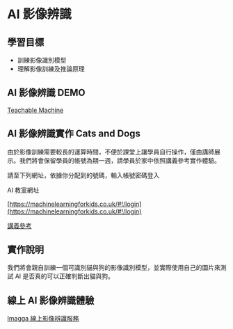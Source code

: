 # AI 影像辨識

## 學習目標

- 訓練影像識別模型
- 理解影像訓練及推論原理

## AI 影像辨識 DEMO

[Teachable Machine](https://teachablemachine.withgoogle.com/)

## AI 影像辨識實作 Cats and Dogs

由於影像訓練需要較長的運算時間，不便於課堂上讓學員自行操作，僅由講師展示。我們將會保留學員的帳號為期一週，請學員於家中依照講義參考實作體驗。

請至下列網址，依據你分配到的號碼，輸入帳號密碼登入

AI 教室網址

[https://machinelearningforkids.co.uk/#!/login](https://machinelearningforkids.co.uk/#!/login)

[講義參考](https://docs.google.com/document/d/1DNxxyju2jfHmPm172V1EkkJtTJ9J6Lvy1YFC0vSZZhk/edit?usp=sharing)

## 實作說明

我們將會親自訓練一個可識別貓與狗的影像識別模型，並實際使用自己的圖片來測試 AI 是否真的可以正確判斷出貓與狗。

## 線上 AI 影像辨識體驗

[Imagga 線上影像辨識服務](https://imagga.com/auto-tagging-demo)
